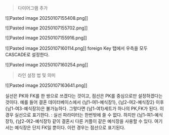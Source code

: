 > 다이어그램 추가

![[Pasted image 20250107155408.png]]

![[Pasted image 20250107155702.png]]

![[Pasted image 20250107155916.png]]

![[Pasted image 20250107160114.png]]
foreign Key 탭에서 우측을 모두 CASCADE로 설정한다.

![[Pasted image 20250107160254.png]]

> 라인 설정 법 및 의미

![[Pasted image 20250107163641.png]]

실선은 PK와 FK를 한 쌍으로 쓰겠다는 것이고,
점선은 PK를 중심으로만 설정하겠다는 것이다.
예를 들어 결혼 데이터베이스에서 {남1-여1-예식장1}, {남2-여2-예식장2} 이후 {남1-여3-예식장3}은 불가능하다. 그렇다면 {남1-여1}세트가 하나의 PK,FK가 된다. 이 경우 실선으로 표기한다. : 실선 파라미터는 한번밖에 쓸 수 없다.
하지만 {남1-여1-예식장1}, {남2-여2-예식장1} 같이 결혼시 다른 커플이 같은 예식장을 사용할 수 있다. 여기서는 예식장은 단지 FK일 뿐이다. 이런 경우는 점선으로 표기된다.